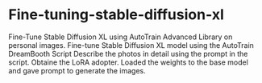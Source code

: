 # Fine-tuning-stable-diffusion-xl
Fine-Tune Stable Diffusion XL using AutoTrain Advanced Library on personal images.
Fine-tune Stable Diffusion XL model using the AutoTrain DreamBooth Script
Describe the photos in detail using the prompt in the script.
Obtaine the LoRA adopter. Loaded the weights to the base model and gave prompt to generate the images.
